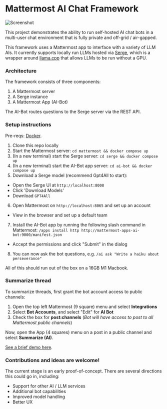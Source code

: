 # Mattermost AI Chat Framework

![Screenshot](https://github.com/chenilim/mattermost-ai-framework/assets/46905241/bbdce0f0-08ba-4934-bf94-6ff55d3cc6e7)

This project demonstrates the ability to run self-hosted AI chat bots in a multi-user chat environment that is fully private and off-grid / air-gapped.

This framework uses a Mattermost app to interface with a variety of LLM AIs. It currently supports locally run LLMs hosted via [Serge](https://github.com/nsarrazin/serge), which is a wrapper around [llama.cpp](https://github.com/ggerganov/llama.cpp) that allows LLMs to be run without a GPU.

### Architecture

The framework consists of three components:
1. A Mattermost server
2. A Serge instance
3. A Mattermost App (AI-Bot)

The AI-Bot routes questions to the Serge server via the REST API.

### Setup instructions

Pre-reqs: [Docker](https://docs.docker.com/get-docker/).

1. Clone this repo locally
2. Start the Mattermost server: `cd mattermost && docker compose up`
3. (In a new terminal) start the Serge server: `cd serge && docker compose up`
4. (In a new terminal) start the AI-Bot app server: `cd ai-bot && docker compose up`
5. Download a Serge model (recommend Gpt4All to start):
  * Open the Serge UI at `http://localhost:8008`
  * Click 'Download Models'
  * Download `GPT4All`
6. Open Mattermost on `http://localhost:8065` and set up an account
  * View in the browser and set up a default team
7. Install the AI-Bot app by running the following slash command in Mattermost: `/apps install http http://mattermost-apps-ai-bot:9000/manifest.json`
  * Accept the permissions and click "Submit" in the dialog
8. You can now ask the bot questions, e.g. `/ai ask "Write a haiku about perseverance"`

All of this should run out of the box on a 16GB M1 Macbook.

### Summarize thread

To summarize threads, first grant the bot account access to public channels:
1. Open the top left Mattermost (9 square) menu and select **Integrations**
2. Select **Bot Accounts**, and select "Edit" for **AI Bot**
3. Check the box for **post:channels** (*Bot will have access to post to all Mattermost public channels*)

Now, open the App (4 squares) menu on a post in a public channel and select **Summarize (AI)**.

[See a brief demo here](https://community.mattermost.com/files/k4gdq47njfg6uxuzr5toq5eb4a/public?h=_Lu6LPIGENzL15vfKYSw3AId2yKSGAGySMH9nCRBr24). 

### Contributions and ideas are welcome!

The current stage is an early proof-of-concept. There are several directions this could go in, including:
* Support for other AI / LLM services
* Additional bot capabilities
* Improved model handling
* Better UX
